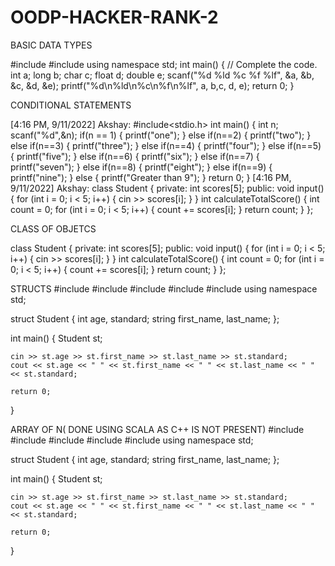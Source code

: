 # OODP-HACKER-RANK-2

BASIC DATA TYPES

#include <iostream>
#include <cstdio>
using namespace std;
int main() {
    // Complete the code.
    int a;
    long b;
    char c;
    float d;
    double e;
    scanf("%d %ld %c %f %lf", &a, &b, &c, &d, &e);
    printf("%d\n%ld\n%c\n%f\n%lf", a, b,c, d, e);
    return 0;
}
  
  
  
CONDITIONAL STATEMENTS
  
[4:16 PM, 9/11/2022] Akshay: #include<stdio.h>
int main()
{
    int n;
    scanf("%d",&n);
    if(n == 1)
    {
        printf("one");
    }
    else if(n==2)
    {
        printf("two");
    }
    else if(n==3)
    {
        printf("three");
    }
    else if(n==4)
    {
        printf("four");
    }
    else if(n==5)
    {
        printf("five");
    }
    else if(n==6)
    {
        printf("six");
    }
    else if(n==7)
    {
        printf("seven");
    }
    else if(n==8)
    {
        printf("eight");
    }
    else if(n==9)
    {
        printf("nine");
    }
    else
    {
        printf("Greater than 9");
    }
return 0;
}
[4:16 PM, 9/11/2022] Akshay: class Student 
{
    private:
    int scores[5];
    public:
    void input()
    {
        for (int i = 0; i < 5; i++) 
        {
            cin >> scores[i];
        }
    }
    int calculateTotalScore() 
    {
        int count = 0;
        for (int i = 0; i < 5; i++) 
        {
            count += scores[i];
        }
        return count;
    }
};
                              
CLASS OF OBJETCS
                              
class Student 
{
    private:
    int scores[5];
    public:
    void input()
    {
        for (int i = 0; i < 5; i++) 
        {
            cin >> scores[i];
        }
    }
    int calculateTotalScore() 
    {
        int count = 0;
        for (int i = 0; i < 5; i++) 
        {
            count += scores[i];
        }
        return count;
    }
};
                              
                              
STRUCTS
#include <cmath>
#include <cstdio>
#include <vector>
#include <iostream>
#include <algorithm>
using namespace std;

struct Student
{
    int age, standard;
    string first_name, last_name;
};

int main() 
{
    Student st;
    
    cin >> st.age >> st.first_name >> st.last_name >> st.standard;
    cout << st.age << " " << st.first_name << " " << st.last_name << " " << st.standard;
    
    return 0;
} 
  
ARRAY OF N( DONE USING SCALA AS C++ IS NOT PRESENT)
  #include <cmath>
#include <cstdio>
#include <vector>
#include <iostream>
#include <algorithm>
using namespace std;

struct Student
{
    int age, standard;
    string first_name, last_name;
};

int main() 
{
    Student st;
    
    cin >> st.age >> st.first_name >> st.last_name >> st.standard;
    cout << st.age << " " << st.first_name << " " << st.last_name << " " << st.standard;
    
    return 0;
}
   

